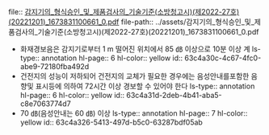 file:: [감지기의_형식승인_및_제품검사의_기술기준(소방청고시)(제2022-27호)(20221201)_1673831100661_0.pdf](../assets/감지기의_형식승인_및_제품검사의_기술기준(소방청고시)(제2022-27호)(20221201)_1673831100661_0.pdf)
file-path:: ../assets/감지기의_형식승인_및_제품검사의_기술기준(소방청고시)(제2022-27호)(20221201)_1673831100661_0.pdf

- 화재경보음은 감지기로부터 1 m 떨어진 위치에서 85 ㏈ 이상으로 10분 이상 계
  ls-type:: annotation
  hl-page:: 6
  hl-color:: yellow
  id:: 63c4a30c-4c67-4fc0-abe9-72180fba492d
- 건전지의 성능이 저하되어 건전지의 교체가 필요한 경우에는 음성안내를포함한 음향및 표시등에 의하여 72시간 이상 경보할 수 있어야 한다
  ls-type:: annotation
  hl-page:: 6
  hl-color:: yellow
  id:: 63c4a31d-2deb-4b41-aba5-c8e7063774d7
- 70 ㏈(음성안내는 60 ㏈) 이상
  ls-type:: annotation
  hl-page:: 7
  hl-color:: yellow
  id:: 63c4a326-5413-497d-b5c0-63287bdf05ab